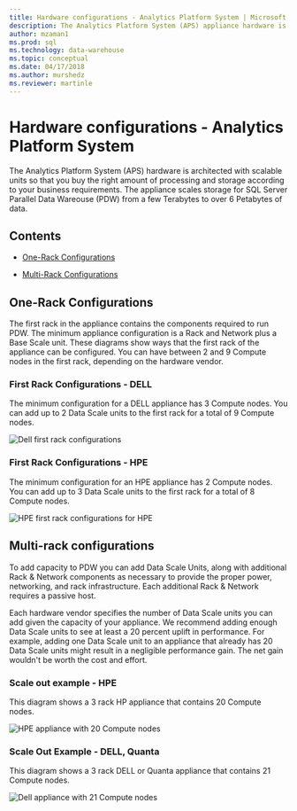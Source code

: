 ```yaml
---
title: Hardware configurations - Analytics Platform System | Microsoft Docs
description: The Analytics Platform System (APS) appliance hardware is architected with scalable units so that you buy the right amount of processing and storage according to your business requirements. The appliance scales storage for Parallel Data Warehouse from a few terabytes to over 6 petabytes of data.  
author: mzaman1 
ms.prod: sql
ms.technology: data-warehouse
ms.topic: conceptual
ms.date: 04/17/2018
ms.author: murshedz
ms.reviewer: martinle
---
```


# Hardware configurations - Analytics Platform System
The Analytics Platform System (APS) hardware is architected with scalable units so that you buy the right amount of processing and storage according to your business requirements. The appliance scales storage for SQL Server Parallel Data Wareouse (PDW) from a few Terabytes to over 6 Petabytes of data.  
  
## Contents  
  
-   [One-Rack Configurations](#section1)  
  
-   [Multi-Rack Configurations](#section2)  

  
## <a name="section1"></a>One-Rack Configurations  
The first rack in the appliance contains the components required to run PDW. The minimum appliance configuration is a Rack and Network plus a Base Scale unit. These diagrams show ways that the first rack of the appliance can be configured. You can have between 2 and 9 Compute nodes in the first rack, depending on the hardware vendor.  
  
### First Rack Configurations - DELL  
The minimum configuration for a DELL appliance has 3 Compute nodes. You can add up to 2 Data Scale units to the first rack for a total of 9 Compute nodes.  
  
![Dell first rack configurations](media/first-rack-configurations-dell.png "Dell first rack configurations")  
  
### First Rack Configurations - HPE  
The minimum configuration for an HPE appliance has 2 Compute nodes. You can add up to 3 Data Scale units to the first rack for a total of 8 Compute nodes.  
  
![HPE first rack configurations for HPE](media/first-rack-configurations-hpe.png "HPE first rack configurations")  
  
## <a name="section2"></a>Multi-rack configurations  
To add capacity to PDW you can add Data Scale Units, along with additional Rack & Network components as necessary to provide the proper power, networking, and rack infrastructure. Each additional Rack & Network requires a passive host.  
  
Each hardware vendor specifies the number of Data Scale units you can add given the capacity of your appliance. We recommend adding enough Data Scale units to see at least a 20 percent uplift in performance. For example, adding one Data Scale unit to an appliance that already has 20 Data Scale units might result in a negligible performance gain. The net gain wouldn't be worth the cost and effort.  
  
### Scale out example - HPE  
This diagram shows a 3 rack HP appliance that contains 20 Compute nodes.  
  
![HPE appliance with 20 Compute nodes](media/scale-out-hpe.png "HPE appliance with 20 Compute nodes")  
  
### Scale Out Example - DELL, Quanta  
This diagram shows a 3 rack DELL or Quanta appliance that contains 21 Compute nodes.  
  
![Dell appliance with 21 Compute nodes](media/scale-out-dell.png "Dell appliance with 21 Compute nodes")  
 
